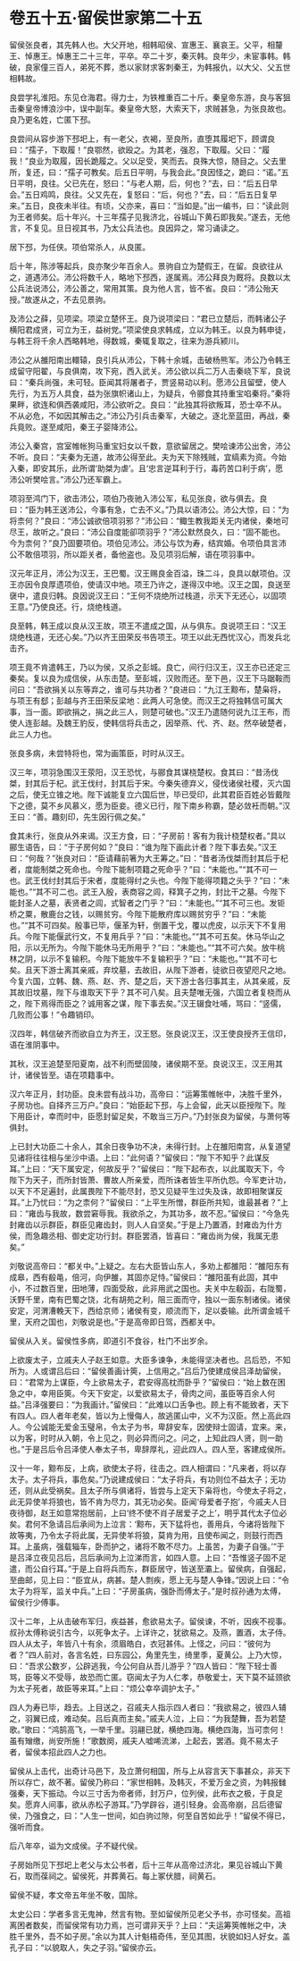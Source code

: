 # 卷五十五·留侯世家第二十五

留侯张良者，其先韩人也。大父开地，相韩昭侯、宣惠王、襄哀王。父平，相釐王、悼惠王。悼惠王二十三年，平卒。卒二十岁，秦灭韩。良年少，未宦事韩。韩破，良家僮三百人，弟死不葬，悉以家财求客刺秦王，为韩报仇，以大父、父五世相韩故。

良尝学礼淮阳。东见仓海君。得力士，为铁椎重百二十斤。秦皇帝东游，良与客狙击秦皇帝博浪沙中，误中副车。秦皇帝大怒，大索天下，求贼甚急，为张良故也。良乃更名姓，亡匿下邳。

良尝间从容步游下邳圯上，有一老父，衣褐，至良所，直堕其履圯下，顾谓良曰：“孺子，下取履！”良鄂然，欲殴之。为其老，强忍，下取履。父曰：“履我！”良业为取履，因长跪履之。父以足受，笑而去。良殊大惊，随目之。父去里所，复还，曰：“孺子可教矣。后五日平明，与我会此。”良因怪之，跪曰：“诺。”五日平明，良往。父已先在，怒曰：“与老人期，后，何也？”去，曰：“后五日早会。”五日鸡鸣，良往。父又先在，复怒曰：“后，何也？”去，曰：“后五日复早来。”五日，良夜未半往。有顷，父亦来，喜曰：“当如是。”出一编书，曰：“读此则为王者师矣。后十年兴。十三年孺子见我济北，谷城山下黄石即我矣。”遂去，无他言，不复见。旦日视其书，乃太公兵法也。良因异之，常习诵读之。

居下邳，为任侠。项伯常杀人，从良匿。

后十年，陈涉等起兵，良亦聚少年百余人。景驹自立为楚假王，在留。良欲往从之，道遇沛公。沛公将数千人，略地下邳西，遂属焉。沛公拜良为厩将。良数以太公兵法说沛公，沛公善之，常用其策。良为他人言，皆不省。良曰：“沛公殆天授。”故遂从之，不去见景驹。

及沛公之薛，见项梁。项梁立楚怀王。良乃说项梁曰：“君已立楚后，而韩诸公子横阳君成贤，可立为王，益树党。”项梁使良求韩成，立以为韩王。以良为韩申徒，与韩王将千余人西略韩地，得数城，秦辄复取之，往来为游兵颍川。

沛公之从雒阳南出轘辕，良引兵从沛公，下韩十余城，击破杨熊军。沛公乃令韩王成留守阳翟，与良俱南，攻下宛，西入武关。沛公欲以兵二万人击秦峣下军，良说曰：“秦兵尚强，未可轻。臣闻其将屠者子，贾竖易动以利。愿沛公且留壁，使人先行，为五万人具食，益为张旗帜诸山上，为疑兵，令郦食其持重宝啗秦将。”秦将果畔，欲连和俱西袭咸阳，沛公欲听之。良曰：“此独其将欲叛耳，恐士卒不从。不从必危，不如因其解击之。”沛公乃引兵击秦军，大破之。逐北至蓝田，再战，秦兵竟败。遂至咸阳，秦王子婴降沛公。

沛公入秦宫，宫室帷帐狗马重宝妇女以千数，意欲留居之。樊哙谏沛公出舍，沛公不听。良曰：“夫秦为无道，故沛公得至此。夫为天下除残贼，宜缟素为资。今始入秦，即安其乐，此所谓‘助桀为虐’。且‘忠言逆耳利于行，毒药苦口利于病’，愿沛公听樊哙言。”沛公乃还军霸上。

项羽至鸿门下，欲击沛公，项伯乃夜驰入沛公军，私见张良，欲与俱去。良曰：“臣为韩王送沛公，今事有急，亡去不义。”乃具以语沛公。沛公大惊，曰：“为将柰何？”良曰：“沛公诚欲倍项羽邪？”沛公曰：“鲰生教我距关无内诸侯，秦地可尽王，故听之。”良曰：“沛公自度能卻项羽乎？”沛公默然良久，曰：“固不能也。今为柰何？”良乃固要项伯。项伯见沛公。沛公与饮为寿，结宾婚。令项伯具言沛公不敢倍项羽，所以距关者，备他盗也。及见项羽后解，语在项羽事中。

汉元年正月，沛公为汉王，王巴蜀。汉王赐良金百溢，珠二斗，良具以献项伯。汉王亦因令良厚遗项伯，使请汉中地。项王乃许之，遂得汉中地。汉王之国，良送至襃中，遣良归韩。良因说汉王曰：“王何不烧绝所过栈道，示天下无还心，以固项王意。”乃使良还。行，烧绝栈道。

良至韩，韩王成以良从汉王故，项王不遣成之国，从与俱东。良说项王曰：“汉王烧绝栈道，无还心矣。”乃以齐王田荣反书告项王。项王以此无西忧汉心，而发兵北击齐。

项王竟不肯遣韩王，乃以为侯，又杀之彭城。良亡，间行归汉王，汉王亦已还定三秦矣。复以良为成信侯，从东击楚。至彭城，汉败而还。至下邑，汉王下马踞鞍而问曰：“吾欲捐关以东等弃之，谁可与共功者？”良进曰：“九江王黥布，楚枭将，与项王有郄；彭越与齐王田荣反梁地：此两人可急使。而汉王之将独韩信可属大事，当一面。即欲捐之，捐之此三人，则楚可破也。”汉王乃遣随何说九江王布，而使人连彭越。及魏王豹反，使韩信将兵击之，因举燕、代、齐、赵。然卒破楚者，此三人力也。

张良多病，未尝特将也，常为画策臣，时时从汉王。

汉三年，项羽急围汉王荥阳，汉王恐忧，与郦食其谋桡楚权。食其曰：“昔汤伐桀，封其后于杞。武王伐纣，封其后于宋。今秦失德弃义，侵伐诸侯社稷，灭六国之后，使无立锥之地。陛下诚能复立六国后世，毕已受印，此其君臣百姓必皆戴陛下之德，莫不乡风慕义，愿为臣妾。德义已行，陛下南乡称霸，楚必敛衽而朝。”汉王曰：“善。趣刻印，先生因行佩之矣。”

食其未行，张良从外来谒。汉王方食，曰：“子房前！客有为我计桡楚权者。”具以郦生语告，曰：“于子房何如？”良曰：“谁为陛下画此计者？陛下事去矣。”汉王曰：“何哉？”张良对曰：“臣请藉前箸为大王筹之。”曰：“昔者汤伐桀而封其后于杞者，度能制桀之死命也。今陛下能制项籍之死命乎？”曰：“未能也。”“其不可一也。武王伐纣封其后于宋者，度能得纣之头也。今陛下能得项籍之头乎？”曰：“未能也。”“其不可二也。武王入殷，表商容之闾，释箕子之拘，封比干之墓。今陛下能封圣人之墓，表贤者之闾，式智者之门乎？”曰：“未能也。”“其不可三也。发钜桥之粟，散鹿台之钱，以赐贫穷。今陛下能散府库以赐贫穷乎？”曰：“未能也。”“其不可四矣。殷事已毕，偃革为轩，倒置干戈，覆以虎皮，以示天下不复用兵。今陛下能偃武行文，不复用兵乎？”曰：“未能也。”“其不可五矣。休马华山之阳，示以无所为。今陛下能休马无所用乎？”曰：“未能也。”“其不可六矣。放牛桃林之阴，以示不复输积。今陛下能放牛不复输积乎？”曰：“未能也。”“其不可七矣。且天下游士离其亲戚，弃坟墓，去故旧，从陛下游者，徒欲日夜望咫尺之地。今复六国，立韩、魏、燕、赵、齐、楚之后，天下游士各归事其主，从其亲戚，反其故旧坟墓，陛下与谁取天下乎？其不可八矣。且夫楚唯无强，六国立者复桡而从之，陛下焉得而臣之？诚用客之谋，陛下事去矣。”汉王辍食吐哺，骂曰：“竖儒，几败而公事！”令趣销印。

汉四年，韩信破齐而欲自立为齐王，汉王怒。张良说汉王，汉王使良授齐王信印，语在淮阴事中。

其秋，汉王追楚至阳夏南，战不利而壁固陵，诸侯期不至。良说汉王，汉王用其计，诸侯皆至。语在项籍事中。

汉六年正月，封功臣。良未尝有战斗功，高帝曰：“运筹策帷帐中，决胜千里外，子房功也。自择齐三万户。”良曰：“始臣起下邳，与上会留，此天以臣授陛下。陛下用臣计，幸而时中，臣愿封留足矣，不敢当三万户。”乃封张良为留侯，与萧何等俱封。

上已封大功臣二十余人，其余日夜争功不决，未得行封。上在雒阳南宫，从复道望见诸将往往相与坐沙中语。上曰：“此何语？”留侯曰：“陛下不知乎？此谋反耳。”上曰：“天下属安定，何故反乎？”留侯曰：“陛下起布衣，以此属取天下，今陛下为天子，而所封皆萧、曹故人所亲爱，而所诛者皆生平所仇怨。今军吏计功，以天下不足遍封，此属畏陛下不能尽封，恐又见疑平生过失及诛，故即相聚谋反耳。”上乃忧曰：“为之柰何？”留侯曰：“上平生所憎，群臣所共知，谁最甚者？”上曰：“雍齿与我故，数尝窘辱我。我欲杀之，为其功多，故不忍。”留侯曰：“今急先封雍齿以示群臣，群臣见雍齿封，则人人自坚矣。”于是上乃置酒，封雍齿为什方侯，而急趣丞相、御史定功行封。群臣罢酒，皆喜曰：“雍齿尚为侯，我属无患矣。”

刘敬说高帝曰：“都关中。”上疑之。左右大臣皆山东人，多劝上都雒阳：“雒阳东有成皋，西有殽黾，倍河，向伊雒，其固亦足恃。”留侯曰：“雒阳虽有此固，其中小，不过数百里，田地薄，四面受敌，此非用武之国也。夫关中左殽函，右陇蜀，沃野千里，南有巴蜀之饶，北有胡苑之利，阻三面而守，独以一面东制诸侯。诸侯安定，河渭漕輓天下，西给京师；诸侯有变，顺流而下，足以委输。此所谓金城千里，天府之国也，刘敬说是也。”于是高帝即日驾，西都关中。

留侯从入关。留侯性多病，即道引不食谷，杜门不出岁余。

上欲废太子，立戚夫人子赵王如意。大臣多谏争，未能得坚决者也。吕后恐，不知所为。人或谓吕后曰：“留侯善画计筴，上信用之。”吕后乃使建成侯吕泽劫留侯，曰：“君常为上谋臣，今上欲易太子，君安得高枕而卧乎？”留侯曰：“始上数在困急之中，幸用臣筴。今天下安定，以爱欲易太子，骨肉之间，虽臣等百余人何益。”吕泽强要曰：“为我画计。”留侯曰：“此难以口舌争也。顾上有不能致者，天下有四人。四人者年老矣，皆以为上慢侮人，故逃匿山中，义不为汉臣。然上高此四人。今公诚能无爱金玉璧帛，令太子为书，卑辞安车，因使辩士固请，宜来。来，以为客，时时从入朝，令上见之，则必异而问之。问之，上知此四人贤，则一助也。”于是吕后令吕泽使人奉太子书，卑辞厚礼，迎此四人。四人至，客建成侯所。

汉十一年，黥布反，上病，欲使太子将，往击之。四人相谓曰：“凡来者，将以存太子。太子将兵，事危矣。”乃说建成侯曰：“太子将兵，有功则位不益太子；无功还，则从此受祸矣。且太子所与俱诸将，皆尝与上定天下枭将也，今使太子将之，此无异使羊将狼也，皆不肯为尽力，其无功必矣。臣闻‘母爱者子抱’，今戚夫人日夜待御，赵王如意常抱居前，上曰‘终不使不肖子居爱子之上’，明乎其代太子位必矣。君何不急请吕后承间为上泣言：‘黥布，天下猛将也，善用兵，今诸将皆陛下故等夷，乃令太子将此属，无异使羊将狼，莫肯为用，且使布闻之，则鼓行而西耳。上虽病，强载辎车，卧而护之，诸将不敢不尽力。上虽苦，为妻子自强。’”于是吕泽立夜见吕后，吕后承间为上泣涕而言，如四人意。上曰：“吾惟竖子固不足遣，而公自行耳。”于是上自将兵而东，群臣居守，皆送至灞上。留侯病，自强起，至曲邮，见上曰：“臣宜从，病甚。楚人剽疾，愿上无与楚人争锋。”因说上曰：“令太子为将军，监关中兵。”上曰：“子房虽病，强卧而傅太子。”是时叔孙通为太傅，留侯行少傅事。

汉十二年，上从击破布军归，疾益甚，愈欲易太子。留侯谏，不听，因疾不视事。叔孙太傅称说引古今，以死争太子。上详许之，犹欲易之。及燕，置酒，太子侍。四人从太子，年皆八十有余，须眉皓白，衣冠甚伟。上怪之，问曰：“彼何为者？”四人前对，各言名姓，曰东园公，角里先生，绮里季，夏黄公。上乃大惊，曰：“吾求公数岁，公辟逃我，今公何自从吾儿游乎？”四人皆曰：“陛下轻士善骂，臣等义不受辱，故恐而亡匿。窃闻太子为人仁孝，恭敬爱士，天下莫不延颈欲为太子死者，故臣等来耳。”上曰：“烦公幸卒调护太子。”

四人为寿已毕，趋去。上目送之，召戚夫人指示四人者曰：“我欲易之，彼四人辅之，羽翼已成，难动矣。吕后真而主矣。”戚夫人泣，上曰：“为我楚舞，吾为若楚歌。”歌曰：“鸿鹄高飞，一举千里。羽翮已就，横绝四海。横绝四海，当可柰何！虽有矰缴，尚安所施！”歌数阕，戚夫人嘘唏流涕，上起去，罢酒。竟不易太子者，留侯本招此四人之力也。

留侯从上击代，出奇计马邑下，及立萧何相国，所与上从容言天下事甚众，非天下所以存亡，故不著。留侯乃称曰：“家世相韩，及韩灭，不爱万金之资，为韩报雠强秦，天下振动。今以三寸舌为帝者师，封万户，位列侯，此布衣之极，于良足矣。愿弃人间事，欲从赤松子游耳。”乃学辟谷，道引轻身。会高帝崩，吕后德留侯，乃强食之，曰：“人生一世间，如白驹过隙，何至自苦如此乎！”留侯不得已，强听而食。

后八年卒，谥为文成侯。子不疑代侯。

子房始所见下邳圯上老父与太公书者，后十三年从高帝过济北，果见谷城山下黄石，取而葆祠之。留侯死，并葬黄石。每上冢伏腊，祠黄石。

留侯不疑，孝文帝五年坐不敬，国除。

太史公曰：学者多言无鬼神，然言有物。至如留侯所见老父予书，亦可怪矣。高祖离困者数矣，而留侯常有功力焉，岂可谓非天乎？上曰：“夫运筹筴帷帐之中，决胜千里外，吾不如子房。”余以为其人计魁梧奇伟，至见其图，状貌如妇人好女。盖孔子曰：“以貌取人，失之子羽。”留侯亦云。
